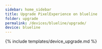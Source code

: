 ```yaml
---
sidebar: home_sidebar
title: Upgrade PixelExperience on blueline
folder: upgrade
permalink: /devices/blueline/upgrade/
device: blueline
---
```

{% include templates/device_upgrade.md %}